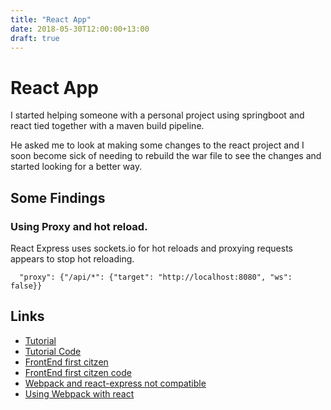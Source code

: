 ```yaml
---
title: "React App"
date: 2018-05-30T12:00:00+13:00
draft: true
---
```

# React App
I started helping someone with a personal project using springboot and react tied together with a maven build pipeline.

He asked me to look at making some changes to the react project and I soon become sick of needing to rebuild the war file to see the changes and started looking for a better way.

## Some Findings

### Using Proxy and hot reload.
React Express uses sockets.io for hot reloads and proxying requests appears to stop hot reloading.

```
  "proxy": {"/api/*": {"target": "http://localhost:8080", "ws": false}}
```

## Links

+ [Tutorial](https://spring.io/guides/tutorials/react-and-spring-data-rest/)
+ [Tutorial Code](https://github.com/spring-guides/tut-react-and-spring-data-rest.git)
+ [FrontEnd first citzen](https://medium.com/@murphye/hybrid-spring-boot-and-react-or-angular-a-better-way-9d38a013ae70)
+ [FrontEnd first citzen code](https://github.com/murphye/hybrid-react-angular-spring-boot-apps)
+ [Webpack and react-express not compatible](https://github.com/facebook/create-react-app/issues/4076)
+ [Using Webpack with react](https://www.fullstackreact.com/p/using-webpack-with-create-react-app/)
